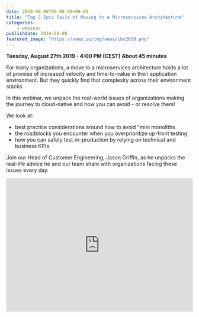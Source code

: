 ```yaml
---
date: 2019-08-08T09:00:00+00:00
title: "Top 3 Epic Fails of Moving to a Microservices Architecture"
categories:
    - webinar
publishdate: 2019-08-08
featured_image: "https://vamp.io/img/news/ibc2018.png"
---
```


**Tuesday, August 27th 2019 - 4:00 PM (CEST) About 45 minutes**

For many organizations, a move to a microservices architecture holds a lot of promise of increased velocity and 
time-to-value in their application environment. But they quickly find that complexity across their environment stacks.

In this webinar, we unpack the real-world issues of organizations making the journey to cloud-native and how you can 
avoid - or resolve them!

<!--more-->

We look at:

- best practice considerations around how to avoid "mini monoliths
- the roadblocks you encounter when you overprioritize up-front testing
- how you can safely test-in-production by relying on technical and business KPIs

Join our Head of Customer Engineering, Jason Griffin, as he unpacks the real-life advice he and our team share with organizations facing these issues every day.

<iframe width="100%" height="360" frameborder="0" src="https://app.livestorm.co/p/5177c1ab-4679-4736-98ad-c572e0a8e5d8/form"></iframe>
